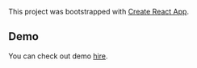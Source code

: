 
This project was bootstrapped with [Create React App](https://github.com/facebook/create-react-app).

## Demo

You can check out demo [hire](https://coralinek.github.io/pokemon-catcher/).
